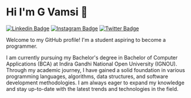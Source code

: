# Hi I'm G Vamsi 👋

[![Linkedin Badge](https://img.shields.io/badge/-Linkdin-blue?style=flat&logo=Linkedin&logoColor=white&link=https://www.linkedin.com/in/g-vamsi-024685233/)](https://www.linkedin.com/in/g-vamsi-024685233/)
[![Instagram Badge](https://img.shields.io/badge/-Instagram-C13584?style=flat-quare&labelColor=C13584&logo=instagram&logoColor=white&link=https://www.instagram.com/g.vamsi_officialz/)](https://www.instagram.com/g.vamsi_officialz/) 
[![Twitter Badge](https://img.shields.io/badge/-Twitter-1ca0f1?style=flat&labelColor=1ca0f1&logo=twitter&logoColor=white&link=https://twitter.com/codeX63825404)](https://twitter.com/codeX63825404)

Welcome to my GitHub profile! I'm a student aspiring to become a programmer.

I am currently pursuing my Bachelor's degree in Bachelor of Computer Applications (BCA) at Indira Gandhi National Open University (IGNOU). Through my academic journey, I have gained a solid foundation in various programming languages, algorithms, data structures, and software development methodologies. I am always eager to expand my knowledge and stay up-to-date with the latest trends and technologies in the field.


